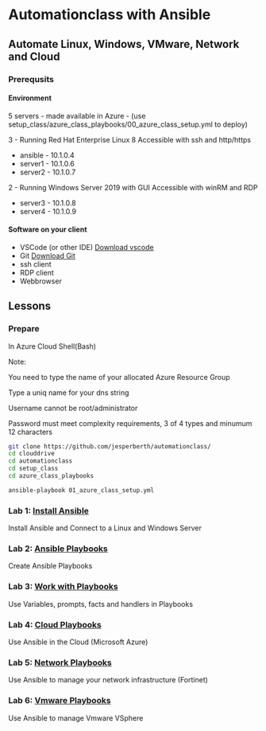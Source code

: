# Automationclass with Ansible

## Automate Linux, Windows, VMware, Network and Cloud

### Prerequsits

#### Environment

5 servers - made available in Azure - (use setup_class/azure_class_playbooks/00_azure_class_setup.yml to deploy)

3 - Running Red Hat Enterprise Linux 8
Accessible with ssh and http/https

* ansible - 10.1.0.4
* server1 - 10.1.0.6
* server2 - 10.1.0.7

2 - Running Windows Server 2019 with GUI
Accessible with winRM and RDP

* server3 - 10.1.0.8
* server4 - 10.1.0.9

#### Software on your client

* VSCode (or other IDE) [Download vscode](https://code.visualstudio.com/download)
* Git [Download Git](https://git-scm.com/downloads)
* ssh client
* RDP client
* Webbrowser

## Lessons

### Prepare

In Azure Cloud Shell(Bash)

Note:

You need to type the name of your allocated Azure Resource Group

Type a uniq name for your dns string

Username cannot be root/administrator

Password must meet complexity requirements, 3 of 4 types and minumum 12 characters

``` bash
git clone https://github.com/jesperberth/automationclass/
cd clouddrive
cd automationclass
cd setup_class
cd azure_class_playbooks

ansible-playbook 01_azure_class_setup.yml
```

### Lab 1: [Install Ansible](lab01/lab1.md)

Install Ansible and Connect to a Linux and Windows Server

### Lab 2: [Ansible Playbooks](lab02/lab2.md)

Create Ansible Playbooks

### Lab 3: [Work with Playbooks](lab03/lab3.md)

Use Variables, prompts, facts and handlers in Playbooks

### Lab 4: [Cloud Playbooks](lab04/lab4.md)

Use Ansible in the Cloud (Microsoft Azure)

### Lab 5: [Network Playbooks](lab05/lab5.md)

Use Ansible to manage your network infrastructure (Fortinet)

### Lab 6: [Vmware Playbooks](lab06/lab6.md)

Use Ansible to manage Vmware VSphere
